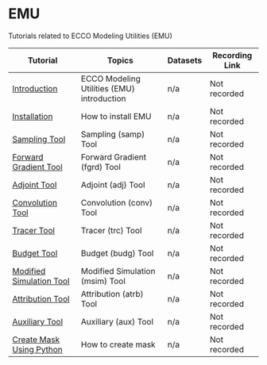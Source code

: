 # EMU

Tutorials related to ECCO Modeling Utilities (EMU)

| Tutorial | Topics | Datasets |  Recording Link |
| -  | - | - |  - |
| [Introduction](./EMU/EMU_Intro.ipynb) | ECCO Modeling Utilities (EMU) introduction | n/a |  Not recorded |
| [Installation](./EMU/EMU_Installation.ipynb) | How to install EMU | n/a |  Not recorded |
| [Sampling Tool](./EMU/samp.ipynb) | Sampling (samp) Tool | n/a |  Not recorded |
| [Forward Gradient Tool](./EMU/fgrd.ipynb) | Forward Gradient (fgrd) Tool | n/a |  Not recorded |
| [Adjoint Tool](./EMU/adj.ipynb) | Adjoint (adj) Tool | n/a |  Not recorded |
| [Convolution Tool](./EMU/conv.ipynb) | Convolution (conv) Tool | n/a |  Not recorded |
| [Tracer Tool](./EMU/trc.ipynb) | Tracer (trc) Tool | n/a |  Not recorded |
| [Budget Tool](./EMU/budg.ipynb) | Budget (budg) Tool | n/a |  Not recorded |
| [Modified Simulation Tool](./EMU/msim.ipynb) | Modified Simulation (msim) Tool | n/a |  Not recorded |
| [Attribution Tool](./EMU/atrb.ipynb) | Attribution (atrb) Tool | n/a |  Not recorded |
| [Auxiliary Tool](./EMU/aux.ipynb) | Auxiliary (aux) Tool | n/a |  Not recorded |
| [Create Mask Using Python](./EMU/create_mask.ipynb) | How to create mask | n/a |  Not recorded |
